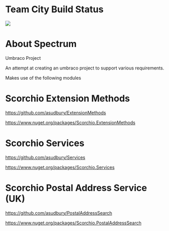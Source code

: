 # Team City Build Status

<a href="http://http://scorchio.westeurope.cloudapp.azure.com:888/viewType.html?buildTypeId=Spectrum_Build&guest=1">
	<img src="http://scorchio.westeurope.cloudapp.azure.com:888/app/rest/builds/buildType:(id:Spectrum_Build)/statusIcon"/>
</a>

# About Spectrum
Umbraco Project

An attempt at creating an umbraco project to support various requirements.

Makes use of the following modules

# Scorchio Extension Methods

https://github.com/asudbury/ExtensionMethods

https://www.nuget.org/packages/Scorchio.ExtensionMethods

# Scorchio Services

https://github.com/asudbury/Services

https://www.nuget.org/packages/Scorchio.Services

# Scorchio Postal Address Service (UK)

https://github.com/asudbury/PostalAddressSearch

https://www.nuget.org/packages/Scorchio.PostalAddressSearch




